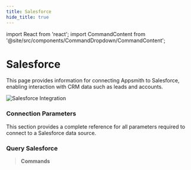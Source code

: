 ```yaml
---
title: Salesforce
hide_title: true
---
```


import React from 'react';
import CommandContent from '@site/src/components/CommandDropdown/CommandContent';

<div className="tag-wrapper">
  <h1>Salesforce</h1>
</div>

This page provides information for connecting Appsmith to Salesforce, enabling interaction with CRM data such as leads and accounts.

<img src="/img/salesforce-appsmith.png" alt="Salesforce Integration" />

### Connection Parameters
This section provides a complete reference for all parameters required to connect to a Salesforce data source.

### Query Salesforce

> **Commands**

<CommandContent />
